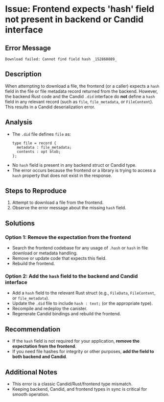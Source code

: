 # Issue: Frontend expects 'hash' field not present in backend or Candid interface

## Error Message

```
Download failed: Cannot find field hash _152860889_
```

## Description

When attempting to download a file, the frontend (or a caller) expects a `hash` field in the file or file metadata record returned from the backend. However, the backend Rust code and the Candid `.did` interface do **not** define a `hash` field in any relevant record (such as `file`, `file_metadata`, or `FileContent`). This results in a Candid deserialization error.

## Analysis

- The `.did` file defines `file` as:
  ```did
  type file = record {
    metadata : file_metadata;
    contents : opt blob;
  };
  ```
- No `hash` field is present in any backend struct or Candid type.
- The error occurs because the frontend or a library is trying to access a `hash` property that does not exist in the response.

## Steps to Reproduce

1. Attempt to download a file from the frontend.
2. Observe the error message about the missing `hash` field.

## Solutions

### Option 1: Remove the expectation from the frontend

- Search the frontend codebase for any usage of `.hash` or `hash` in file download or metadata handling.
- Remove or update code that expects this field.
- Rebuild the frontend.

### Option 2: Add the `hash` field to the backend and Candid interface

- Add a `hash` field to the relevant Rust struct (e.g., `FileData`, `FileContent`, or `file_metadata`).
- Update the `.did` file to include `hash : text;` (or the appropriate type).
- Recompile and redeploy the canister.
- Regenerate Candid bindings and rebuild the frontend.

## Recommendation

- If the `hash` field is not required for your application, **remove the expectation from the frontend**.
- If you need file hashes for integrity or other purposes, **add the field to both backend and Candid**.

## Additional Notes

- This error is a classic Candid/Rust/frontend type mismatch.
- Keeping backend, Candid, and frontend types in sync is critical for smooth operation.

